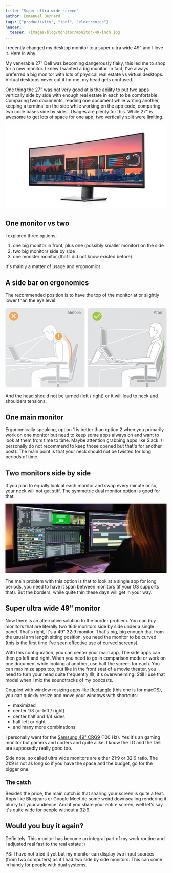 ```yaml
---
title: "Super ultra wide screen"
author: Emmanuel Bernard
tags: ["productivity", "tool", "electronics"]
header:
  teaser: /images/blog/monitor/monitor-49-inch.jpg
---
```

I recently changed my desktop monitor to a super ultra wide 49" and I love it.
Here is why.

My venerable 27" Dell was becoming dangerously flaky, this led me to shop for a new monitor.
I knew I wanted a big monitor.
In fact, I've always preferred a big monitor with lots of physical real estate vs virtual desktops.
Virtual desktops never cut it for me, my head gets confused.

One thing the 27" was not very good at is the ability to put two apps vertically side by side with enough real estate in each to be comfortable.
Comparing two documents, reading one document while writing another, keeping a terminal on the side while working on the app code, comparing two code bases side by side...
Usages are plenty for this.
While 27" is awesome to get lots of space for one app, two vertically split were limiting.

![49" super ultra wide monitor of 32:9 ratio](/images/blog/monitor/monitor-49-inch.jpg)

## One monitor vs two

I explored three options:

1. one big monitor in front, plus one (possibly smaller monitor) on the side
2. two big monitors side by side
3. one monster monitor (that I did not know existed before)

It's mainly a matter of usage and ergonomics.

## A side bar on ergonomics

The recommended position is to have the top of the monitor at or slightly lower than the eye level.

![Monitor ergonomics](/images/blog/monitor/monitor-angle.jpg)

And the head should not be turned (left / right) or it will lead to neck and shoulders tensions.

## One main monitor

Ergonomically speaking, option 1 is better than option 2 when you primarily work on one monitor but need to keep some apps always on and want to look at them from time to time.
Maybe attention grabbing apps like Slack.
(I personally do not recommend to keep those opened but that's for another post).
The main point is that your neck should not be twisted for long periods of time.


## Two monitors side by side

If you plan to equally look at each monitor and swap every minute or so, your neck will not get stiff.
The symmetric dual monitor option is good for that.

![dual monitor](/images/blog/monitor/monitor-dual.jpg)

The main problem with this option is that to look at a single app for long periods, you need to have it span between monitors (if your OS supports that).
But the borders, while quite thin these days will get in your way.

## Super ultra wide 49" monitor

Now there is an alternative solution to the border problem.
You can buy monitors that are literally two 16:9 monitors side by side under a single panel.
That's right, it's a 49" 32:9 monitor.
That's big, big enough that from the usual arm length sitting position, you need the monitor to be curved
(this is the first time I've seen effective use of curved screens).

With this configuration, you can center your main app.
The side apps can then go left and right.
When you need to go in comparison mode or work on one document while looking at another, use half the screen for each.
You can maximize apps too, but like in the front seat of a movie theater, you need to turn your head quite frequently 😅, it's overwhelming.
Still I use that model when I mix the soundtracks of my podcasts.

Coupled with window resizing apps like [Rectangle](https://rectangleapp.com) (this one is for macOS), you can quickly resize and move your windows with shortcuts:

- maximized
- center 1/3 (or left / right)
- center half and 1/4 sides
- half left or right
- and many more combinations

I personally went for the [Samsung 49" CRG9](https://www.amazon.fr/Samsung-C49RG90-Ultra-Large-R%C3%A9solution-Freesync/dp/B07NL27TCK/ref=sxts_sxwds-bia-wc-nc-drs1_0?__mk_fr_FR=%C3%85M%C3%85%C5%BD%C3%95%C3%91&cv_ct_cx=c49rg90&dchild=1&keywords=c49rg90&pd_rd_i=B07NL27TCK&pd_rd_r=c8d1dc2e-5605-4d38-a1d0-ce186e01f952&pd_rd_w=NcJ6E&pd_rd_wg=8o2mz&pf_rd_p=ad1b8e61-7ccc-48d1-8b02-9f100bc5dad0&pf_rd_r=28THZTNHTPP2AEB25EKK&psc=1&qid=1609695497&sr=1-1-606822b7-04c2-4c74-a611-acbe80e94641) (120 Hz).
Yes it's an gaming monitor but gamers and coders and quite alike.
I know the LG and the Dell are supposedly really good too.

Side note, so called ultra wide monitors are either 21:9 or 32:9 ratio. The 21:9 is not as long so if you have the space and the budget, go for the bigger one.

### The catch

Besides the price, the main catch is that sharing your screen is quite a feat.
Apps like Bluejeans or Google Meet do some weird downscaling rendering it blurry for your audience.
And if you share your entire screen, well let's say it's quite wide for people without a 32:9.

## Would you buy it again?

Definitely.
This monitor has become an integral part of my work routine and I adjusted real fast to the real estate :)

PS: I have not tried it yet but my monitor can display two input sources (from two computers) as if I had two side by side monitors.
This can come in handy for people with dual systems.
